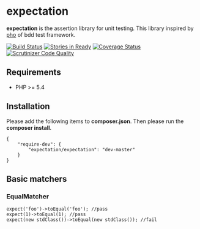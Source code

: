 expectation
===========

**expectation** is the assertion library for unit testing.
This library inspired by [pho](https://github.com/danielstjules/pho) of bdd test framework.

[![Build Status](https://travis-ci.org/holyshared/expectation.svg?branch=master)](https://travis-ci.org/holyshared/expectation)
[![Stories in Ready](https://badge.waffle.io/holyshared/expectation.png?label=ready&title=Ready)](https://waffle.io/holyshared/expectation)
[![Coverage Status](https://coveralls.io/repos/holyshared/expectation/badge.png?branch=master)](https://coveralls.io/r/holyshared/expectation?branch=master)
[![Scrutinizer Code Quality](https://scrutinizer-ci.com/g/holyshared/expectation/badges/quality-score.png?b=master)](https://scrutinizer-ci.com/g/holyshared/expectation/?branch=master)

Requirements
---------------------------
* PHP >= 5.4


Installation
---------------------------

Please add the following items to **composer.json**.
Then please run the **composer install**.

    {
        "require-dev": {
            "expectation/expectation": "dev-master"
        }
    }

Basic matchers
---------------------------

### EqualMatcher

    expect('foo')->toEqual('foo'); //pass
    expect(1)->toEqual(1); //pass
    expect(new stdClass())->toEqual(new stdClass()); //fail
